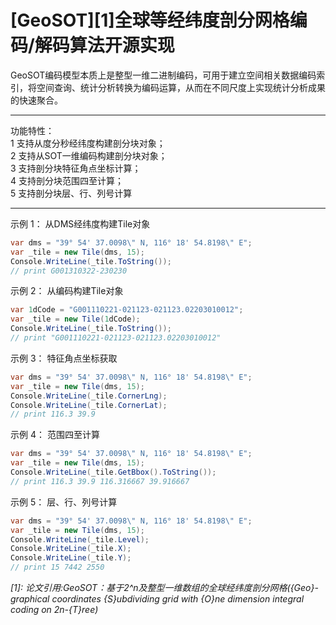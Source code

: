 ﻿# [GeoSOT][1]全球等经纬度剖分网格编码/解码算法开源实现
  
GeoSOT编码模型本质上是整型一维二进制编码，可用于建立空间相关数据编码索引，将空间查询、统计分析转换为编码运算，从而在不同尺度上实现统计分析成果的快速聚合。  

***
功能特性：  
1 支持从度分秒经纬度构建剖分块对象；  
2 支持从SOT一维编码构建剖分块对象；  
3 支持剖分块特征角点坐标计算；  
4 支持剖分块范围四至计算；  
5 支持剖分块层、行、列号计算  
***

示例 1： 从DMS经纬度构建Tile对象  
```csharp
var dms = "39° 54' 37.0098\" N, 116° 18' 54.8198\" E";  
var _tile = new Tile(dms, 15);  
Console.WriteLine(_tile.ToString());  
// print G001310322-230230
```

示例 2： 从编码构建Tile对象  
```csharp
var 1dCode = "G001110221-021123-021123.02203010012";  
var _tile = new Tile(1dCode);  
Console.WriteLine(_tile.ToString());  
// print "G001110221-021123-021123.02203010012"  
```

示例 3： 特征角点坐标获取  
```csharp
var dms = "39° 54' 37.0098\" N, 116° 18' 54.8198\" E";  
var _tile = new Tile(dms, 15);  
Console.WriteLine(_tile.CornerLng);  
Console.WriteLine(_tile.CornerLat);  
// print 116.3 39.9  
```

示例 4： 范围四至计算  
```csharp
var dms = "39° 54' 37.0098\" N, 116° 18' 54.8198\" E";  
var _tile = new Tile(dms, 15);  
Console.WriteLine(_tile.GetBbox().ToString());  
// print 116.3 39.9 116.316667 39.916667  
```

示例 5： 层、行、列号计算  
```csharp
var dms = "39° 54' 37.0098\" N, 116° 18' 54.8198\" E";  
var _tile = new Tile(dms, 15);  
Console.WriteLine(_tile.Level);  
Console.WriteLine(_tile.X);  
Console.WriteLine(_tile.Y);  
// print 15 7442 2550  
```

_[1]: 论文引用:GeoSOT：基于2^n及整型一维数组的全球经纬度剖分网格({Geo}-graphical coordinates {S}ubdividing grid with {O}ne dimension integral coding on 2n-{T}ree)_